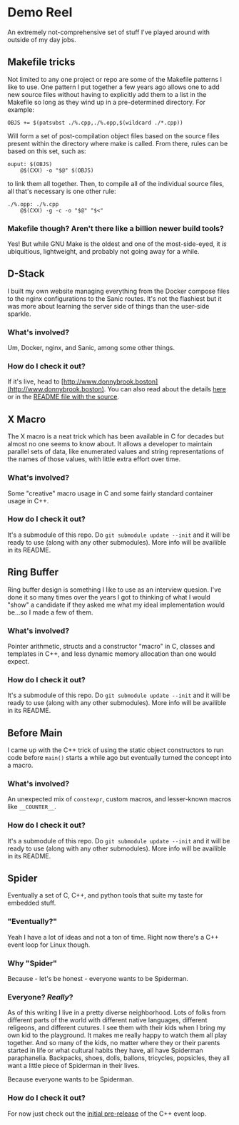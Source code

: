 # Demo Reel
An extremely not-comprehensive set of stuff I've played around with outside of my day jobs.

## Makefile tricks
Not limited to any one project or repo are some of the Makefile patterns I like to use. One pattern I put together a few years ago allows one to add new source files without having to explicitly add them to a list in the Makefile so long as they wind up in a pre-determined directory. For example:
```
OBJS += $(patsubst ./%.cpp,./%.opp,$(wildcard ./*.cpp))
```
Will form a set of post-compilation object files based on the source files present within the directory where make is called. From there, rules can be based on this set, such as:
```
ouput: $(OBJS)
    @$(CXX) -o "$@" $(OBJS)
```
to link them all together. Then, to compile all of the individual source files, all that's necessary is one other rule:
```
./%.opp: ./%.cpp
	@$(CXX) -g -c -o "$@" "$<" 
```

### Makefile though? Aren't there like a billion newer build tools?
Yes! But while GNU Make is the oldest and one of the most-side-eyed, it *is* ubiquitious, lightweight, and probably not going away for a while.

## D-Stack
I built my own website managing everything from the Docker compose files to the nginx configurations to the Sanic routes. It's not the flashiest but it was more about learning the server side of things than the user-side sparkle.
### What's involved?
Um, Docker, nginx, and Sanic, among some other things.
### How do I check it out?
If it's live, head to [http://www.donnybrook.boston](http://www.donnybrook.boston). You can also read about the details [here](http://www.donnybrook.boston/about) or in the [README file with the source](https://github.com/altersun/d-stack).


## X Macro
The X macro is a neat trick which has been available in C for decades but almost no one seems to know about. It allows a developer to maintain parallel sets of data, like enumerated values and string representations of the names of those values, with little extra effort over time.
### What's involved?
Some "creative" macro usage in C and some fairly standard container usage in C++.
### How do I check it out?
It's a submodule of this repo. Do `git submodule update --init` and it will be ready to use (along with any other submodules). More info will be availible in its README.

## Ring Buffer
Ring buffer design is something I like to use as an interview quesion. I've done it so many times over the years I got to thinking of what I would "show" a candidate if they asked me what my ideal implementation would be...so I made a few of them.
### What's involved?
Pointer arithmetic, structs and a constructor "macro" in C, classes and templates in C++, and less dynamic memory allocation than one would expect.
### How do I check it out?
It's a submodule of this repo. Do `git submodule update --init` and it will be ready to use (along with any other submodules). More info will be availible in its README.

## Before Main
I came up with the C++ trick of using the static object constructors to run code before `main()` starts a while ago but eventually turned the concept into a macro.
### What's involved?
An unexpected mix of `constexpr`, custom macros, and lesser-known macros like `__COUNTER__`.
### How do I check it out?
It's a submodule of this repo. Do `git submodule update --init` and it will be ready to use (along with any other submodules). More info will be availible in its README.

## Spider
Eventually a set of C, C++, and python tools that suite my taste for embedded stuff.
### "Eventually?"
Yeah I have a lot of ideas and not a ton of time. Right now there's a C++ event loop for Linux though.
### Why "Spider"
Because - let's be honest - everyone wants to be Spiderman.
### Everyone? *Really*?
As of this writing I live in a pretty diverse neighborhood. Lots of folks from different parts of the world with different native languages, different religeons, and different cutures. I see them with their kids when I bring my own kid to the playground. It makes me really happy to watch them all play together. And so many of the kids, no matter where they or their parents started in life or what cultural habits they have, all have Spiderman paraphanelia. Backpacks, shoes, dolls, ballons, tricycles, popsicles, they all want a little piece of Spiderman in their lives.

Because everyone wants to be Spiderman.
### How do I check it out?
For now just check out the [initial pre-release](https://github.com/altersun/spider/releases/tag/v0.1.0) of the C++ event loop.
